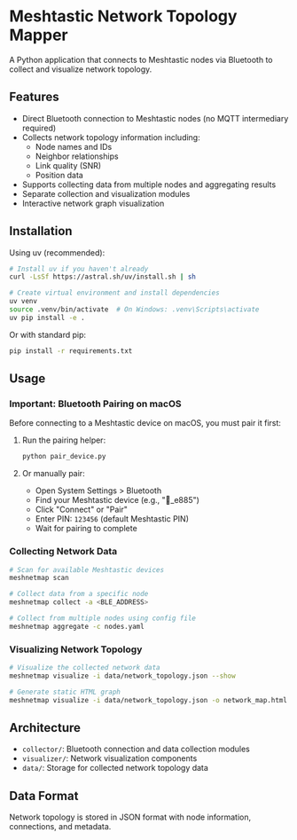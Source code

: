 # Meshtastic Network Topology Mapper

A Python application that connects to Meshtastic nodes via Bluetooth to collect and visualize network topology.

## Features

- Direct Bluetooth connection to Meshtastic nodes (no MQTT intermediary required)
- Collects network topology information including:
  - Node names and IDs
  - Neighbor relationships
  - Link quality (SNR)
  - Position data
- Supports collecting data from multiple nodes and aggregating results
- Separate collection and visualization modules
- Interactive network graph visualization

## Installation

Using uv (recommended):

```bash
# Install uv if you haven't already
curl -LsSf https://astral.sh/uv/install.sh | sh

# Create virtual environment and install dependencies
uv venv
source .venv/bin/activate  # On Windows: .venv\Scripts\activate
uv pip install -e .
```

Or with standard pip:

```bash
pip install -r requirements.txt
```

## Usage

### Important: Bluetooth Pairing on macOS

Before connecting to a Meshtastic device on macOS, you must pair it first:

1. Run the pairing helper:
   ```bash
   python pair_device.py
   ```

2. Or manually pair:
   - Open System Settings > Bluetooth
   - Find your Meshtastic device (e.g., "🫘_e885")
   - Click "Connect" or "Pair"
   - Enter PIN: `123456` (default Meshtastic PIN)
   - Wait for pairing to complete

### Collecting Network Data

```bash
# Scan for available Meshtastic devices
meshnetmap scan

# Collect data from a specific node
meshnetmap collect -a <BLE_ADDRESS>

# Collect from multiple nodes using config file
meshnetmap aggregate -c nodes.yaml
```

### Visualizing Network Topology

```bash
# Visualize the collected network data
meshnetmap visualize -i data/network_topology.json --show

# Generate static HTML graph
meshnetmap visualize -i data/network_topology.json -o network_map.html
```

## Architecture

- `collector/`: Bluetooth connection and data collection modules
- `visualizer/`: Network visualization components
- `data/`: Storage for collected network topology data

## Data Format

Network topology is stored in JSON format with node information, connections, and metadata.